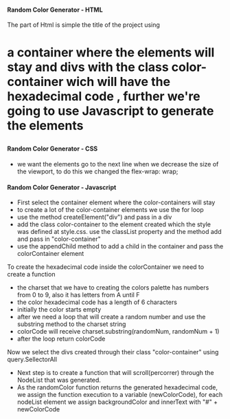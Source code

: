 #### Random Color Generator - HTML

The part of Html is simple the title of the project using <h1> a container where the elements will stay and divs with the class color-container wich will have the hexadecimal code , further we're going to use Javascript to generate the elements

#### Random Color Generator - CSS

* we want the elements go to the next line when we decrease the size of the viewport, to do this we changed the flex-wrap: wrap;

#### Random Color Generator - Javascript

*   First select the container element where the color-containers will stay 
*   to create a lot of the color-container elements we use the for loop
*   use the method createElement("div") and pass in a div
*   add the class color-container to the element created which the style was defined at style.css. use the classList property and the method add and pass in "color-container"
*   use the appendChild method to add a child in the container and pass the colorContainer element

To create the hexadecimal code inside the colorContainer we need to create a function
*   the charset that we have to creating the colors palette has numbers from 0 to 9, also it has letters from A until F
*   the color hexadecimal code has a length of 6 characters
*   initially the color starts empty
*   after we need a loop that will create a random number and use the substring method to the charset string
*   colorCode will receive charset.substring(randomNum, randomNum + 1)
*   after the loop return colorCode

Now we select the divs created through their class "color-container" using query.SellectorAll

*   Next step is to create a function that will scroll(percorrer) through the NodeList that was generated. 
*   As the randomColor function returns the generated hexadecimal code, we assign the function execution to a variable (newColorCode), for each nodeList element we assign backgroundColor and innerText with "#" + newColorCode